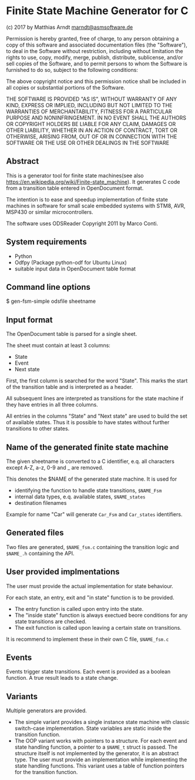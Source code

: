 # Finite State Machine Generator for C

(c) 2017 by Matthias Arndt <marndt@asmsoftware.de>

Permission is hereby granted, free of charge, to any person obtaining a copy
of this software and associated documentation files (the "Software"), to deal
in the Software without restriction, including without limitation the rights
to use, copy, modify, merge, publish, distribute, sublicense, and/or sell
copies of the Software, and to permit persons to whom the Software is
furnished to do so, subject to the following conditions:

The above copyright notice and this permission notice shall be included in
all copies or substantial portions of the Software.

THE SOFTWARE IS PROVIDED "AS IS", WITHOUT WARRANTY OF ANY KIND, EXPRESS OR
IMPLIED, INCLUDING BUT NOT LIMITED TO THE WARRANTIES OF MERCHANTABILITY,
FITNESS FOR A PARTICULAR PURPOSE AND NONINFRINGEMENT. IN NO EVENT SHALL THE
AUTHORS OR COPYRIGHT HOLDERS BE LIABLE FOR ANY CLAIM, DAMAGES OR OTHER
LIABILITY, WHETHER IN AN ACTION OF CONTRACT, TORT OR OTHERWISE, ARISING FROM,
OUT OF OR IN CONNECTION WITH THE SOFTWARE OR THE USE OR OTHER DEALINGS IN
THE SOFTWARE

## Abstract
This is a generator tool for finite state machines(see also https://en.wikipedia.org/wiki/Finite-state_machine).
It generates C code from a transition table entered in OpenDocument format.

The intention is to ease and speedup implementation of finite state machines
in software for small scale embedded systems with STM8, AVR, MSP430 or similar
microcontrollers.

The software uses ODSReader Copyright 2011 by Marco Conti.

## System requirements

- Python
- Odfpy (Package python-odf for Ubuntu Linux)
- suitable input data in OpenDocument table format

## Command line options

$ gen-fsm-simple odsfile sheetname

## Input format

The OpenDocument table is parsed for a single sheet.

The sheet must contain at least 3 columns:
- State
- Event
- Next state

First, the first column is searched for the word "State". This marks the
start of the transition table and is interpreted as a header. 

All subsequent lines are interpreted as transitions for the state machine if they have entries in all three columns.

All entries in the columns "State" and "Next state" are used to build the set of available states. Thus it is possible to have states without further 
transitions to other states.

## Name of the generated finite state machine

The given sheetname is converted to a C identifier, e.q. all characters 
except A-Z, a-z, 0-9 and _ are removed.

This denotes the $NAME of the generated state machine. It is used for
- identifying the function to handle state transitions, `$NAME_Fsm`
- internal data types, e.q. available states, `$NAME_states`
- destination filenames

Example for name "Car" will generate `Car_Fsm` and `Car_states` identifiers.

## Generated files

Two files are generated, `$NAME_fsm.c` containing the transition logic and
`$NAME_.h` containing the API.

## User provided implmentations

The user must provide the actual implementation for state behaviour.

For each state, an entry, exit and "in state" function is to be provided.
- The entry function is called upon entry into the state.
- The "inside state" function is always exectued beore conditions for any state transitions are checked.
- The exit function is called upon leaving a certain state on transitions.

It is recommend to implement these in their own C file, `$NAME_fsm.c`

## Events

Events trigger state transitions. Each event is provided as a boolean function.
A true result leads to a state change.

## Variants

Multiple generators are provided.

- The simple variant provides a single instance state machine with classic switch-case implementation. 
State variables are static inside the transition function.
- The OOP variant works with pointers to a structure. For each event and state handling function, a pointer to a `$NAME_t` struct is passed.
The structure itself is not implemented by the generator, it is an abstract type.
The user must provide an implementation while implementing the state handling functions. This variant uses a table of function pointers for the transition function.
